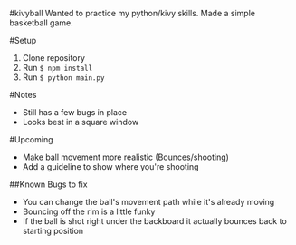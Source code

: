 #kivyball
Wanted to practice my python/kivy skills. Made a simple basketball game. 

#Setup
1. Clone repository
2. Run ```$ npm install ``` 
3. Run ```$ python main.py ```

#Notes
- Still has a few bugs in place
- Looks best in a square window

#Upcoming
- Make ball movement more realistic (Bounces/shooting)
- Add a guideline to show where you're shooting

##Known Bugs to fix
- You can change the ball's movement path while it's already moving
- Bouncing off the rim is a little funky
- If the ball is shot right under the backboard it actually bounces back to starting position